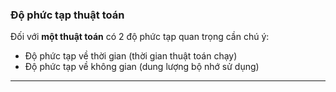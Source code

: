 ### Độ phức tạp thuật toán
Đối với <b>một thuật toán</b> có 2 độ phức tạp quan trọng cần chú ý:
- Độ phức tạp về thời gian (thời gian thuật toán chạy)
- Độ phức tạp về không gian (dung lượng bộ nhớ sử dụng)

----------------------

